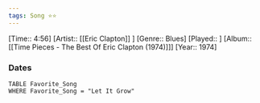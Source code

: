 ```yaml
---
tags: Song ⭐⭐ 
---
```

[Time:: 4:56]
[Artist:: [[Eric Clapton]] ]
[Genre:: Blues]
[Played:: ]
[Album:: [[Time Pieces - The Best Of Eric Clapton (1974)]]]
[Year:: 1974]
### Dates
````dataview
TABLE Favorite_Song
WHERE Favorite_Song = "Let It Grow"
````